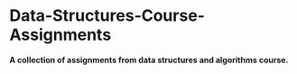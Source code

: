 # Data-Structures-Course-Assignments
**A collection of assignments from data structures and algorithms course.**
